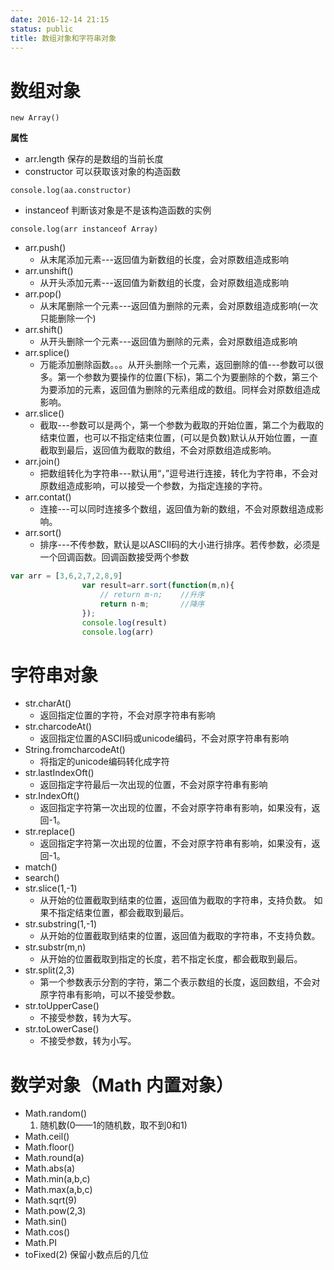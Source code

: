 ```yaml
---
date: 2016-12-14 21:15
status: public
title: 数组对象和字符串对象
---
```


# 数组对象
```javasctipt
new Array()
```
**属性**  
* arr.length  保存的是数组的当前长度
* constructor  可以获取该对象的构造函数
```javasctipt
console.log(aa.constructor)
```
* instanceof  判断该对象是不是该构造函数的实例
```javasctipt
console.log(arr instanceof Array)
```
* arr.push()   
    * 从末尾添加元素---返回值为新数组的长度，会对原数组造成影响
* arr.unshift()      
    * 从开头添加元素---返回值为新数组的长度，会对原数组造成影响
* arr.pop()
    * 从末尾删除一个元素---返回值为删除的元素，会对原数组造成影响(一次只能删除一个)      
* arr.shift()
    * 从开头删除一个元素---返回值为删除的元素，会对原数组造成影响
* arr.splice()
    * 万能添加删除函数。。。从开头删除一个元素，返回删除的值---参数可以很多。第一个参数为要操作的位置(下标)，第二个为要删除的个数，第三个为要添加的元素，返回值为删除的元素组成的数组。同样会对原数组造成影响。
* arr.slice()
    * 截取---参数可以是两个，第一个参数为截取的开始位置，第二个为截取的结束位置，也可以不指定结束位置，(可以是负数)默认从开始位置，一直截取到最后，返回值为截取的数组，不会对原数组造成影响。
* arr.join()
    * 把数组转化为字符串---默认用“，”逗号进行连接，转化为字符串，不会对原数组造成影响，可以接受一个参数，为指定连接的字符。
* arr.contat()
    * 连接---可以同时连接多个数组，返回值为新的数组，不会对原数组造成影响。
* arr.sort()
    * 排序---不传参数，默认是以ASCII码的大小进行排序。若传参数，必须是一个回调函数。回调函数接受两个参数
```javascript
var arr = [3,6,2,7,2,8,9]
				var result=arr.sort(function(m,n){
					// return m-n;    //升序
					return n-m;       //降序
				});
				console.log(result)
				console.log(arr)
```
# 字符串对象
* str.charAt() 
    * 返回指定位置的字符，不会对原字符串有影响
* str.charcodeAt() 
    * 返回指定位置的ASCII码或unicode编码，不会对原字符串有影响
* String.fromcharcodeAt() 
    * 将指定的unicode编码转化成字符
* str.lastIndexOft()
    * 返回指定字符最后一次出现的位置，不会对原字符串有影响
* str.IndexOft() 
    * 返回指定字符第一次出现的位置，不会对原字符串有影响，如果没有，返回-1。
* str.replace() 
    * 返回指定字符第一次出现的位置，不会对原字符串有影响，如果没有，返回-1。
* match()
* search()
* str.slice(1,-1)
    * 从开始的位置截取到结束的位置，返回值为截取的字符串，支持负数。
如果不指定结束位置，都会截取到最后。
* str.substring(1,-1)
    * 从开始的位置截取到结束的位置，返回值为截取的字符串，不支持负数。
* str.substr(m,n)
    * 从开始的位置截取到指定的长度，若不指定长度，都会截取到最后。
* str.split(2,3)
    * 第一个参数表示分割的字符，第二个表示数组的长度，返回数组，不会对原字符串有影响，可以不接受参数。
* str.toUpperCase()
    * 不接受参数，转为大写。
* str.toLowerCase() 
    * 不接受参数，转为小写。

# 数学对象（Math  内置对象）
* Math.random() 
   1. 随机数(0——1的随机数，取不到0和1)
* Math.ceil()
* Math.floor()
* Math.round(a)
* Math.abs(a)
* Math.min(a,b,c)   
* Math.max(a,b,c)
* Math.sqrt(9)
* Math.pow(2,3)
* Math.sin()
* Math.cos()
* Math.PI
* toFixed(2) 保留小数点后的几位